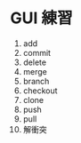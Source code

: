 # GUI 練習

1. add
1. commit
1. delete
1. merge
1. branch
1. checkout
1. clone
1. push
1. pull
1. 解衝突
